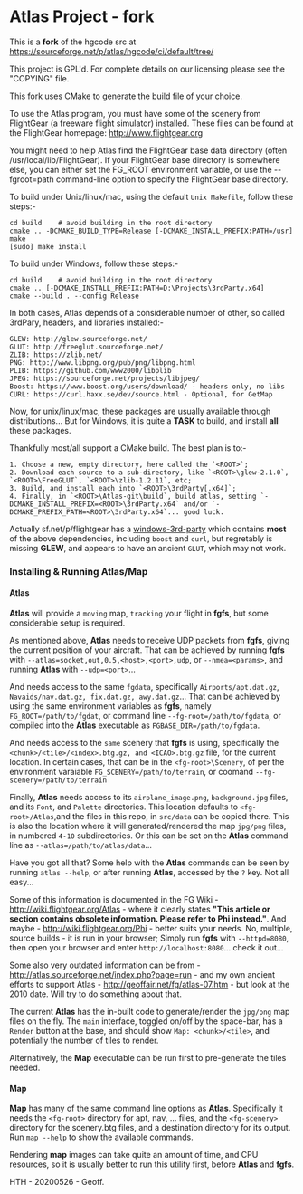 # Atlas Project - fork

This is a **fork** of the hgcode src at https://sourceforge.net/p/atlas/hgcode/ci/default/tree/

This project is GPL'd.  For complete details on our licensing please see the "COPYING" file.

This fork uses CMake to generate the build file of your choice.

To use the Atlas program, you must have some of the scenery from FlightGear
(a freeware flight simulator) installed. These files can be found at the
FlightGear homepage: http://www.flightgear.org

You might need to help Atlas find the FlightGear base data directory
(often /usr/local/lib/FlightGear).  If your FlightGear base
directory is somewhere else, you can either set the FG_ROOT environment
variable, or use the --fgroot=path command-line option to specify the
FlightGear base directory.

To build under Unix/linux/mac, using the default `Unix Makefile`, follow these steps:-

	cd build    # avoid building in the root directory
    cmake .. -DCMAKE_BUILD_TYPE=Release [-DCMAKE_INSTALL_PREFIX:PATH=/usr]
    make
    [sudo] make install
    
To build under Windows, follow these steps:-
    
	cd build    # avoid building in the root directory
    cmake .. [-DCMAKE_INSTALL_PREFIX:PATH=D:\Projects\3rdParty.x64]
    cmake --build . --config Release
    
In both cases, Atlas depends of a considerable number of other, so called 3rdPary, headers, and libraries installed:-

    GLEW: http://glew.sourceforge.net/
    GLUT: http://freeglut.sourceforge.net/
    ZLIB: https://zlib.net/
    PNG: http://www.libpng.org/pub/png/libpng.html
    PLIB: https://github.com/www2000/libplib
    JPEG: https://sourceforge.net/projects/libjpeg/ 
    Boost: https://www.boost.org/users/download/ - headers only, no libs
    CURL: https://curl.haxx.se/dev/source.html - Optional, for GetMap

Now, for unix/linux/mac, these packages are usually available through distributions... But for Windows, it is quite a **TASK** to build, and install **all** these packages.

Thankfully most/all support a CMake build. The best plan is to:-

    1. Choose a new, empty directory, here called the `<ROOT>`;
    2. Download each source to a sub-directory, like `<ROOT>\glew-2.1.0`, `<ROOT>\FreeGLUT`, `<ROOT>\zlib-1.2.11`, etc;
    3. Build, and install each into `<ROOT>\3rdParty[.x64]`;
    4. Finally, in `<ROOT>\Atlas-git\build`, build atlas, setting `-DCMAKE_INSTALL_PREFIX=<ROOT>\3rdParty.x64` and/or `-DCMAKE_PREFIX_PATH=<ROOT>\3rdParty.x64`... good luck.

Actually sf.net/p/flightgear has a [windows-3rd-party][100] which contains **most** of the above dependencies, including `boost` and `curl`, but regretably is missing **GLEW**, and appears to have an ancient `GLUT`, which may not work.

  [100]: https://sourceforge.net/p/flightgear/windows-3rd-party/ci/master/tree/

### Installing & Running Atlas/Map

#### Atlas

**Atlas** will provide a `moving` map, `tracking` your flight in **fgfs**, but some considerable setup is required.

As mentioned above, **Atlas** needs to receive UDP packets from **fgfs**, giving the current position of your aircraft. That can be achieved by running **fgfs** with `--atlas=socket,out,0.5,<host>,<port>,udp`, or `--nmea=<params>`, and running **Atlas** with `--udp=<port>`... 

And needs access to the same `fgdata`, specifically `Airports/apt.dat.gz`, `Navaids/nav.dat.gz, fix.dat.gz, awy.dat.gz`... That can be achieved by using the same environment variables as **fgfs**, namely `FG_ROOT=/path/to/fgdat`, or command line `--fg-root=/path/to/fgdata`, or compiled into the **Atlas** executable as `FGBASE_DIR=/path/to/fgdata`.

And needs access to the `same` scenery that **fgfs** is using, specifically the `<chunk>/<tile>/<index>.btg.gz, and <ICAO>.btg.gz` file, for the current location. In certain cases, that can be in the `<fg-root>\Scenery`, of per the environment varaiable `FG_SCENERY=/path/to/terrain`, or coomand `--fg-scenery=/path/to/terrain`

Finally, **Atlas** needs access to its `airplane_image.png`, `background.jpg` files, and its `Font`, and `Palette` directories. This location defaults to `<fg-root>/Atlas`,and the files in this repo, in `src/data` can be copied there. This is also the location where it will generated/rendered the map `jpg/png` files, in numbered `4-10` subdirectories. Or this can be set on the **Atlas** command line as `--atlas=/path/to/atlas/data`...

Have you got all that? Some help with the **Atlas** commands can be seen by running `atlas --help`, or after running **Atlas**, accessed by the `?` key. Not all easy...

Some of this information is documented in the FG Wiki - http://wiki.flightgear.org/Atlas - where it clearly states **"This article or section contains obsolete information. Please refer to Phi instead."**. And maybe - http://wiki.flightgear.org/Phi - better suits your needs. No, multiple, source builds - it is run in your browser; Simply run **fgfs** with `--httpd=8080`, then open your browser and enter `http://localhost:8080`... check it out...

Some also very outdated information can be from - http://atlas.sourceforge.net/index.php?page=run - and my own ancient efforts to support Atlas - http://geoffair.net/fg/atlas-07.htm - but look at the 2010 date. Will try to do something about that.

The current **Atlas** has the in-built code to generate/render the `jpg/png` map files on the fly. The `main` interface, toggled on/off by the space-bar, has a `Render` button at the base, and should show `Map: <chunk>/<tile>`, and potentially the number of tiles to render.

Alternatively, the **Map** executable can be run first to pre-generate the tiles needed.

#### Map

**Map** has many of the same command line options as **Atlas**. Specifically it needs the `<fg-root>` directory for apt, nav, ... files, and the `<fg-scenery>` directory for the scenery.btg files, and a destination directory for its output. Run `map --help` to show the available commands.

Rendering **map** images can take quite an amount of time, and CPU resources, so it is usually better to run this utility first, before **Atlas** and **fgfs**.

HTH - 20200526 - Geoff.
